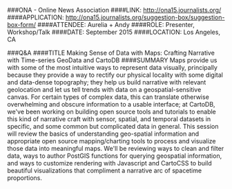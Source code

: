 ###ONA - Online News Association
####LINK:
http://ona15.journalists.org/
####APPLICATION:
http://ona15.journalists.org/suggestion-box/suggestion-box-form/
####ATTENDEE:
Aurelia + Andy
####ROLE:
Presenter, Workshop/Talk
####DATE:
September 2015
####LOCATION:
Los Angeles, CA

###Q&A
####TITLE
Making Sense of Data with Maps: Crafting Narrative with Time-series GeoData and CartoDB
####SUMMARY
Maps provide us with some of the most intuitive ways to represent data visually, principally because they provide a way to rectify our physical locality with some digital and data-dense topography; they help us build narrative with relevant geolocation and let us tell trends with data on a geospatial-sensitive canvas. For certain types of complex data, this can translate otherwise overwhelming and obscure information to a usable interface; at CartoDB, we've been working on building open source tools and tutorials to enable this kind of narrative craft with sensor, spatial, and temporal datasets in specific, and some common but complicated data in general. This session will review the basics of understanding geo-spatial information and appropriate open source mapping/charting tools to process and visualize those data into meaningful maps. We'll be reviewing ways to clean and filter data, ways to author PostGIS functions for querying geospatial information, and ways to customize rendering with Javascript and CartoCSS to build beautiful visualizations that compliment a narrative arc of spacetime proportions.
